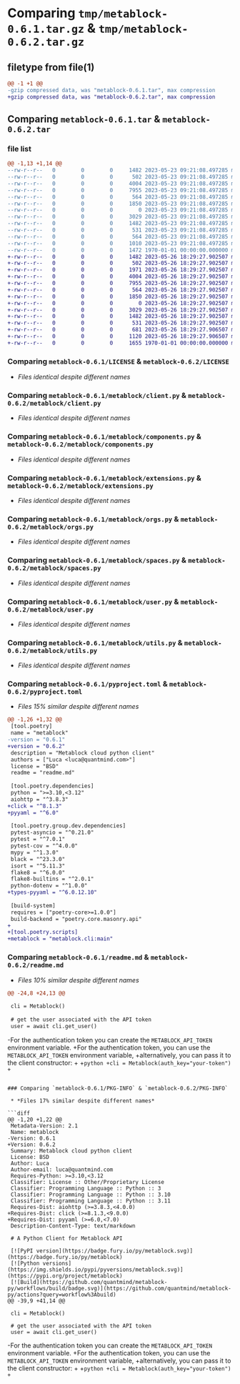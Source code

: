 # Comparing `tmp/metablock-0.6.1.tar.gz` & `tmp/metablock-0.6.2.tar.gz`

## filetype from file(1)

```diff
@@ -1 +1 @@
-gzip compressed data, was "metablock-0.6.1.tar", max compression
+gzip compressed data, was "metablock-0.6.2.tar", max compression
```

## Comparing `metablock-0.6.1.tar` & `metablock-0.6.2.tar`

### file list

```diff
@@ -1,13 +1,14 @@
--rw-r--r--   0        0        0     1482 2023-05-23 09:21:08.497285 metablock-0.6.1/LICENSE
--rw-r--r--   0        0        0      502 2023-05-23 09:21:08.497285 metablock-0.6.1/metablock/__init__.py
--rw-r--r--   0        0        0     4004 2023-05-23 09:21:08.497285 metablock-0.6.1/metablock/client.py
--rw-r--r--   0        0        0     7955 2023-05-23 09:21:08.497285 metablock-0.6.1/metablock/components.py
--rw-r--r--   0        0        0      564 2023-05-23 09:21:08.497285 metablock-0.6.1/metablock/extensions.py
--rw-r--r--   0        0        0     1850 2023-05-23 09:21:08.497285 metablock-0.6.1/metablock/orgs.py
--rw-r--r--   0        0        0        0 2023-05-23 09:21:08.497285 metablock-0.6.1/metablock/py.typed
--rw-r--r--   0        0        0     3029 2023-05-23 09:21:08.497285 metablock-0.6.1/metablock/spaces.py
--rw-r--r--   0        0        0     1482 2023-05-23 09:21:08.497285 metablock-0.6.1/metablock/user.py
--rw-r--r--   0        0        0      531 2023-05-23 09:21:08.497285 metablock-0.6.1/metablock/utils.py
--rw-r--r--   0        0        0      564 2023-05-23 09:21:08.497285 metablock-0.6.1/pyproject.toml
--rw-r--r--   0        0        0     1010 2023-05-23 09:21:08.497285 metablock-0.6.1/readme.md
--rw-r--r--   0        0        0     1472 1970-01-01 00:00:00.000000 metablock-0.6.1/PKG-INFO
+-rw-r--r--   0        0        0     1482 2023-05-26 18:29:27.902507 metablock-0.6.2/LICENSE
+-rw-r--r--   0        0        0      502 2023-05-26 18:29:27.902507 metablock-0.6.2/metablock/__init__.py
+-rw-r--r--   0        0        0     1971 2023-05-26 18:29:27.902507 metablock-0.6.2/metablock/cli.py
+-rw-r--r--   0        0        0     4004 2023-05-26 18:29:27.902507 metablock-0.6.2/metablock/client.py
+-rw-r--r--   0        0        0     7955 2023-05-26 18:29:27.902507 metablock-0.6.2/metablock/components.py
+-rw-r--r--   0        0        0      564 2023-05-26 18:29:27.902507 metablock-0.6.2/metablock/extensions.py
+-rw-r--r--   0        0        0     1850 2023-05-26 18:29:27.902507 metablock-0.6.2/metablock/orgs.py
+-rw-r--r--   0        0        0        0 2023-05-26 18:29:27.902507 metablock-0.6.2/metablock/py.typed
+-rw-r--r--   0        0        0     3029 2023-05-26 18:29:27.902507 metablock-0.6.2/metablock/spaces.py
+-rw-r--r--   0        0        0     1482 2023-05-26 18:29:27.902507 metablock-0.6.2/metablock/user.py
+-rw-r--r--   0        0        0      531 2023-05-26 18:29:27.902507 metablock-0.6.2/metablock/utils.py
+-rw-r--r--   0        0        0      681 2023-05-26 18:29:27.906507 metablock-0.6.2/pyproject.toml
+-rw-r--r--   0        0        0     1120 2023-05-26 18:29:27.906507 metablock-0.6.2/readme.md
+-rw-r--r--   0        0        0     1655 1970-01-01 00:00:00.000000 metablock-0.6.2/PKG-INFO
```

### Comparing `metablock-0.6.1/LICENSE` & `metablock-0.6.2/LICENSE`

 * *Files identical despite different names*

### Comparing `metablock-0.6.1/metablock/client.py` & `metablock-0.6.2/metablock/client.py`

 * *Files identical despite different names*

### Comparing `metablock-0.6.1/metablock/components.py` & `metablock-0.6.2/metablock/components.py`

 * *Files identical despite different names*

### Comparing `metablock-0.6.1/metablock/extensions.py` & `metablock-0.6.2/metablock/extensions.py`

 * *Files identical despite different names*

### Comparing `metablock-0.6.1/metablock/orgs.py` & `metablock-0.6.2/metablock/orgs.py`

 * *Files identical despite different names*

### Comparing `metablock-0.6.1/metablock/spaces.py` & `metablock-0.6.2/metablock/spaces.py`

 * *Files identical despite different names*

### Comparing `metablock-0.6.1/metablock/user.py` & `metablock-0.6.2/metablock/user.py`

 * *Files identical despite different names*

### Comparing `metablock-0.6.1/metablock/utils.py` & `metablock-0.6.2/metablock/utils.py`

 * *Files identical despite different names*

### Comparing `metablock-0.6.1/pyproject.toml` & `metablock-0.6.2/pyproject.toml`

 * *Files 15% similar despite different names*

```diff
@@ -1,26 +1,32 @@
 [tool.poetry]
 name = "metablock"
-version = "0.6.1"
+version = "0.6.2"
 description = "Metablock cloud python client"
 authors = ["Luca <luca@quantmind.com>"]
 license = "BSD"
 readme = "readme.md"
 
 [tool.poetry.dependencies]
 python = ">=3.10,<3.12"
 aiohttp = "^3.8.3"
+click = "^8.1.3"
+pyyaml = "^6.0"
 
 [tool.poetry.group.dev.dependencies]
 pytest-asyncio = "^0.21.0"
 pytest = "^7.0.1"
 pytest-cov = "^4.0.0"
 mypy = "^1.3.0"
 black = "^23.3.0"
 isort = "^5.11.3"
 flake8 = "^6.0.0"
 flake8-builtins = "^2.0.1"
 python-dotenv = "^1.0.0"
+types-pyyaml = "^6.0.12.10"
 
 [build-system]
 requires = ["poetry-core>=1.0.0"]
 build-backend = "poetry.core.masonry.api"
+
+[tool.poetry.scripts]
+metablock = "metablock.cli:main"
```

### Comparing `metablock-0.6.1/readme.md` & `metablock-0.6.2/readme.md`

 * *Files 10% similar despite different names*

```diff
@@ -24,8 +24,13 @@
 
 cli = Metablock()
 
 # get the user associated with the API token
 user = await cli.get_user()
 ```
 
-For the authentication token you can create the `METABLOCK_API_TOKEN` environment variable.
+For the authentication token, you can use the `METABLOCK_API_TOKEN` environment variable,
+alternatively, you can pass it to the client constructor:
+
+```python
+cli = Metablock(auth_key="your-token")
+```
```

### Comparing `metablock-0.6.1/PKG-INFO` & `metablock-0.6.2/PKG-INFO`

 * *Files 17% similar despite different names*

```diff
@@ -1,20 +1,22 @@
 Metadata-Version: 2.1
 Name: metablock
-Version: 0.6.1
+Version: 0.6.2
 Summary: Metablock cloud python client
 License: BSD
 Author: Luca
 Author-email: luca@quantmind.com
 Requires-Python: >=3.10,<3.12
 Classifier: License :: Other/Proprietary License
 Classifier: Programming Language :: Python :: 3
 Classifier: Programming Language :: Python :: 3.10
 Classifier: Programming Language :: Python :: 3.11
 Requires-Dist: aiohttp (>=3.8.3,<4.0.0)
+Requires-Dist: click (>=8.1.3,<9.0.0)
+Requires-Dist: pyyaml (>=6.0,<7.0)
 Description-Content-Type: text/markdown
 
 # A Python Client for Metablock API
 
 [![PyPI version](https://badge.fury.io/py/metablock.svg)](https://badge.fury.io/py/metablock)
 [![Python versions](https://img.shields.io/pypi/pyversions/metablock.svg)](https://pypi.org/project/metablock)
 [![Build](https://github.com/quantmind/metablock-py/workflows/build/badge.svg)](https://github.com/quantmind/metablock-py/actions?query=workflow%3Abuild)
@@ -39,9 +41,14 @@
 
 cli = Metablock()
 
 # get the user associated with the API token
 user = await cli.get_user()
 ```
 
-For the authentication token you can create the `METABLOCK_API_TOKEN` environment variable.
+For the authentication token, you can use the `METABLOCK_API_TOKEN` environment variable,
+alternatively, you can pass it to the client constructor:
+
+```python
+cli = Metablock(auth_key="your-token")
+```
```

